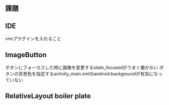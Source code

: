 課題
----------------------

## IDE
vimプラグインを入れること

## ImageButton
ボタンにフォーカスした時に画像を変更するstate_focusedがうまく働かない
ボタンの背景色を指定するactivity_main.xmlのandroid:backgroundが有効になっていない





RelativeLayout boiler plate
----------------------
<?xml version="1.0" encoding="utf-8"?>
<RelativeLayout xmlns:android="http://schemas.android.com/apk/res/android"
    xmlns:app="http://schemas.android.com/apk/res-auto"
    android:layout_width="match_parent"
    android:layout_height="match_parent"
    android:orientation="horizontal"
    android:padding="16dp">
</RelativeLayout>




